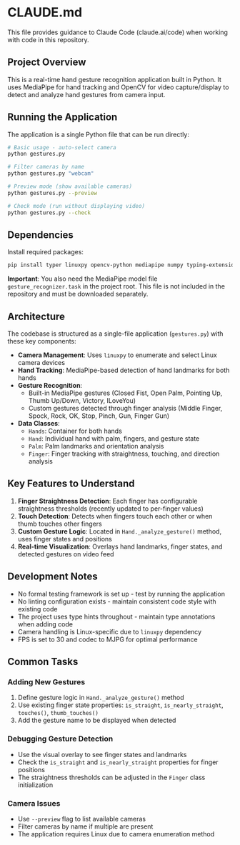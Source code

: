 # CLAUDE.md

This file provides guidance to Claude Code (claude.ai/code) when working with code in this repository.

## Project Overview

This is a real-time hand gesture recognition application built in Python. It uses MediaPipe for hand tracking and OpenCV for video capture/display to detect and analyze hand gestures from camera input.

## Running the Application

The application is a single Python file that can be run directly:

```bash
# Basic usage - auto-select camera
python gestures.py

# Filter cameras by name
python gestures.py "webcam"

# Preview mode (show available cameras)
python gestures.py --preview

# Check mode (run without displaying video)
python gestures.py --check
```

## Dependencies

Install required packages:
```bash
pip install typer linuxpy opencv-python mediapipe numpy typing-extensions
```

**Important**: You also need the MediaPipe model file `gesture_recognizer.task` in the project root. This file is not included in the repository and must be downloaded separately.

## Architecture

The codebase is structured as a single-file application (`gestures.py`) with these key components:

- **Camera Management**: Uses `linuxpy` to enumerate and select Linux camera devices
- **Hand Tracking**: MediaPipe-based detection of hand landmarks for both hands
- **Gesture Recognition**: 
  - Built-in MediaPipe gestures (Closed Fist, Open Palm, Pointing Up, Thumb Up/Down, Victory, ILoveYou)
  - Custom gestures detected through finger analysis (Middle Finger, Spock, Rock, OK, Stop, Pinch, Gun, Finger Gun)
- **Data Classes**:
  - `Hands`: Container for both hands
  - `Hand`: Individual hand with palm, fingers, and gesture state
  - `Palm`: Palm landmarks and orientation analysis
  - `Finger`: Finger tracking with straightness, touching, and direction analysis

## Key Features to Understand

1. **Finger Straightness Detection**: Each finger has configurable straightness thresholds (recently updated to per-finger values)
2. **Touch Detection**: Detects when fingers touch each other or when thumb touches other fingers
3. **Custom Gesture Logic**: Located in `Hand._analyze_gesture()` method, uses finger states and positions
4. **Real-time Visualization**: Overlays hand landmarks, finger states, and detected gestures on video feed

## Development Notes

- No formal testing framework is set up - test by running the application
- No linting configuration exists - maintain consistent code style with existing code
- The project uses type hints throughout - maintain type annotations when adding code
- Camera handling is Linux-specific due to `linuxpy` dependency
- FPS is set to 30 and codec to MJPG for optimal performance

## Common Tasks

### Adding New Gestures
1. Define gesture logic in `Hand._analyze_gesture()` method
2. Use existing finger state properties: `is_straight`, `is_nearly_straight`, `touches()`, `thumb_touches()`
3. Add the gesture name to be displayed when detected

### Debugging Gesture Detection
- Use the visual overlay to see finger states and landmarks
- Check the `is_straight` and `is_nearly_straight` properties for finger positions
- The straightness thresholds can be adjusted in the `Finger` class initialization

### Camera Issues
- Use `--preview` flag to list available cameras
- Filter cameras by name if multiple are present
- The application requires Linux due to camera enumeration method
